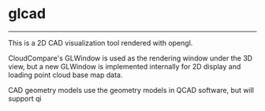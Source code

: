 # glcad

---

This is a 2D CAD visualization tool rendered with opengl.

CloudCompare's GLWindow is used as the rendering window under the 3D view, but a new GLWindow is implemented internally for 2D display and loading point cloud base map data.

CAD geometry models use the geometry models in QCAD software, but will support qi